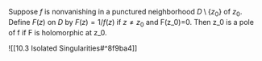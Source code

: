 Suppose $f$ is nonvanishing in a punctured neighborhood $D\setminus\{z_0\}$ of $z_0$. Define $F(z)$ on $D$ by $F(z) = 1/f(z)$ if $z \neq z_0$ and F(z_0)=0. Then z_0 is a pole of f if F is holomorphic at z_0.

![[10.3 Isolated Singularities#^8f9ba4]]